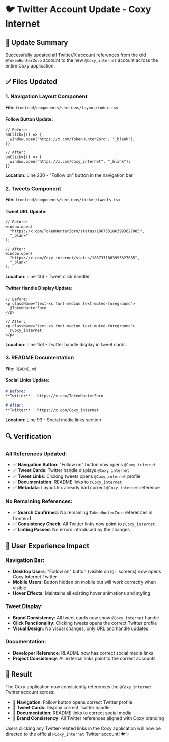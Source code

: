 # 🐦 Twitter Account Update - Coxy Internet

## 🎯 **Update Summary**

Successfully updated all Twitter/X account references from the old `@TokenHunterZoro` account to the new `@Coxy_internet` account across the entire Coxy application.

## ✅ **Files Updated**

### **1. Navigation Layout Component**
**File**: `frontend/components/sections/layout/index.tsx`

#### **Follow Button Update:**
```tsx
// Before:
onClick={() => {
  window.open("https://x.com/TokenHunterZoro", "_blank");
}}

// After:
onClick={() => {
  window.open("https://x.com/Coxy_internet", "_blank");
}}
```

**Location**: Line 230 - "Follow on" button in the navigation bar

### **2. Tweets Component**
**File**: `frontend/components/sections/ticker/tweets.tsx`

#### **Tweet URL Update:**
```tsx
// Before:
window.open(
  "https://x.com/TokenHunterZoro/status/1867331863993627085",
  "_blank"
);

// After:
window.open(
  "https://x.com/Coxy_internet/status/1867331863993627085",
  "_blank"
);
```

**Location**: Line 134 - Tweet click handler

#### **Twitter Handle Display Update:**
```tsx
// Before:
<p className="text-xs font-medium text-muted-foreground">
  @TokenHunterZoro
</p>

// After:
<p className="text-xs font-medium text-muted-foreground">
  @Coxy_internet
</p>
```

**Location**: Line 153 - Twitter handle display in tweet cards

### **3. README Documentation**
**File**: `README.md`

#### **Social Links Update:**
```markdown
# Before:
**Twitter** | https://x.com/TokenHunterZoro

# After:
**Twitter** | https://x.com/Coxy_internet
```

**Location**: Line 93 - Social media links section

## 🔍 **Verification**

### **All References Updated:**
- ✅ **Navigation Button**: "Follow on" button now opens `@Coxy_internet`
- ✅ **Tweet Cards**: Twitter handle displays `@Coxy_internet`
- ✅ **Tweet Links**: Clicking tweets opens `@Coxy_internet` profile
- ✅ **Documentation**: README links to `@Coxy_internet`
- ✅ **Metadata**: Layout.tsx already had correct `@Coxy_internet` reference

### **No Remaining References:**
- ✅ **Search Confirmed**: No remaining `TokenHunterZoro` references in frontend
- ✅ **Consistency Check**: All Twitter links now point to `@Coxy_internet`
- ✅ **Linting Passed**: No errors introduced by the changes

## 🎨 **User Experience Impact**

### **Navigation Bar:**
- **Desktop Users**: "Follow on" button (visible on lg+ screens) now opens Coxy Internet Twitter
- **Mobile Users**: Button hidden on mobile but will work correctly when visible
- **Hover Effects**: Maintains all existing hover animations and styling

### **Tweet Display:**
- **Brand Consistency**: All tweet cards now show `@Coxy_internet` handle
- **Click Functionality**: Clicking tweets opens the correct Twitter profile
- **Visual Design**: No visual changes, only URL and handle updates

### **Documentation:**
- **Developer Reference**: README now has correct social media links
- **Project Consistency**: All external links point to the correct accounts

## 🚀 **Result**

The Coxy application now consistently references the `@Coxy_internet` Twitter account across:

- **🔗 Navigation**: Follow button opens correct Twitter profile
- **📱 Tweet Cards**: Display correct Twitter handle
- **📖 Documentation**: README links to correct social media
- **🎯 Brand Consistency**: All Twitter references aligned with Coxy branding

Users clicking any Twitter-related links in the Coxy application will now be directed to the official `@Coxy_internet` Twitter account! 🐦✨
